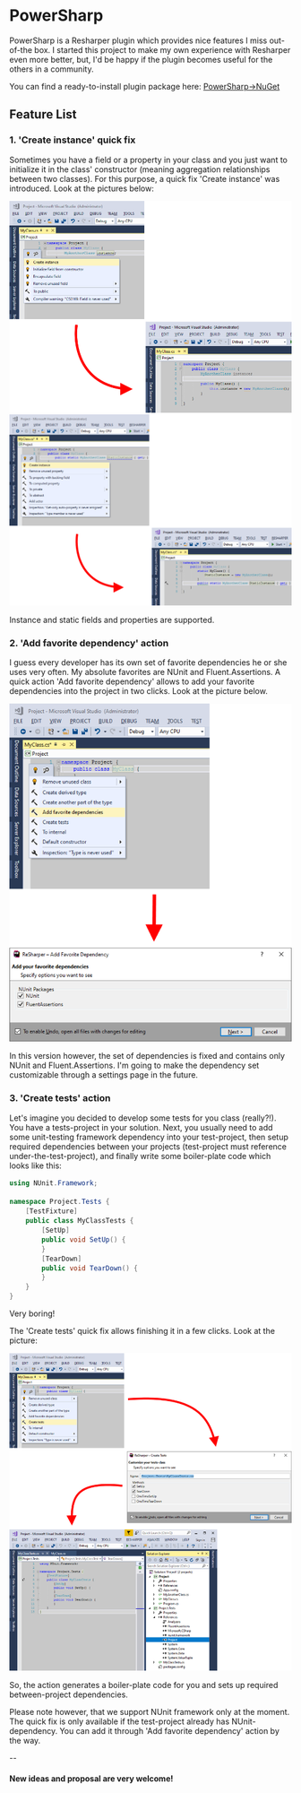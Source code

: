 # PowerSharp

PowerSharp is a Resharper plugin which provides nice features I miss out-of-the box. I started this project to make my own experience with Resharper even more better, but, I'd be happy if the plugin becomes useful for the others in a community.

You can find a ready-to-install plugin package here: [PowerSharp->NuGet](https://github.com/DmitryStrakhov/PowerSharp/tree/main/Nuget)


## Feature List

### 1. 'Create instance' quick fix

Sometimes you have a field or a property in your class and you just want to initialize it in the class' constructor (meaning aggregation relationships between two classes). For this purpose, a quick fix 'Create instance' was introduced. Look at the pictures below:

![Create-Instance-01](https://github.com/DmitryStrakhov/PowerSharp/blob/main/ReadMe-Images/Create-Instance-01.png)
![Create-Instance-02](https://github.com/DmitryStrakhov/PowerSharp/blob/main/ReadMe-Images/Create-Instance-02.png)

Instance and static fields and properties are supported.

### 2. 'Add favorite dependency' action

I guess every developer has its own set of favorite dependencies he or she uses very often. My absolute favorites are NUnit and Fluent.Assertions. A quick action 'Add favorite dependency' allows to add your favorite dependencies into the project in two clicks. Look at the picture below.

![Add-Favorite-Dependency](https://github.com/DmitryStrakhov/PowerSharp/blob/main/ReadMe-Images/Add-Favorite-Dependency.png)

In this version however, the set of dependencies is fixed and contains only NUnit and Fluent.Assertions. I'm going to make the dependency set customizable through a settings page in the future.

### 3. 'Create tests' action

Let's imagine you decided to develop some tests for you class (really?!). You have a tests-project in your solution. Next, you usually need to add some unit-testing framework dependency into your test-project, then setup required dependencies between your projects (test-project must reference under-the-test-project), and finally write some boiler-plate code which looks like this:

```csharp
using NUnit.Framework;

namespace Project.Tests {
    [TestFixture]
    public class MyClassTests {
        [SetUp]
        public void SetUp() {
        }
        [TearDown]
        public void TearDown() {
        }
    }
}
```
Very boring!

The 'Create tests' quick fix allows finishing it in a few clicks. Look at the picture:

![Create-Tests](https://github.com/DmitryStrakhov/PowerSharp/blob/main/ReadMe-Images/Create-Tests.png)

So, the action generates a boiler-plate code for you and sets up required between-project dependencies.

Please note however, that we support NUnit framework only at the moment.
The quick fix is only available if the test-project already has NUnit-dependency. You can add it through 'Add favorite dependency' action by the way.

--
#### New ideas and proposal are very welcome!
